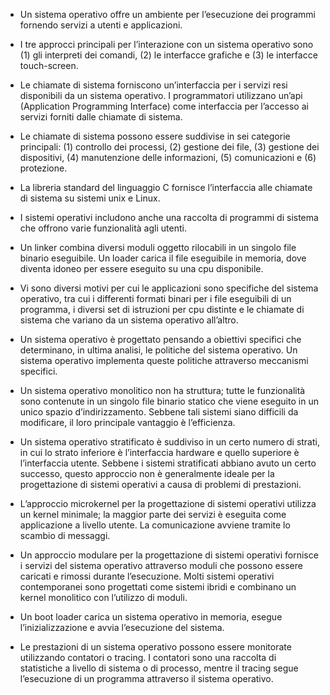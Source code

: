 -   Un sistema operativo offre un ambiente per l’esecuzione dei programmi fornendo servizi a utenti e applicazioni.
    
-   I tre approcci principali per l’interazione con un sistema operativo sono (1) gli interpreti dei comandi, (2) le interfacce grafiche e (3) le interfacce touch-screen.
    
-   Le chiamate di sistema forniscono un’interfaccia per i servizi resi disponibili da un sistema operativo. I programmatori utilizzano un’api (Application Programming Interface) come interfaccia per l’accesso ai servizi forniti dalle chiamate di sistema.
    
-   Le chiamate di sistema possono essere suddivise in sei categorie principali: (1) controllo dei processi, (2) gestione dei file, (3) gestione dei dispositivi, (4) manutenzione delle informazioni, (5) comunicazioni e (6) protezione.
    
-   La libreria standard del linguaggio C fornisce l’interfaccia alle chiamate di sistema su sistemi unix e Linux.
    
-   I sistemi operativi includono anche una raccolta di programmi di sistema che offrono varie funzionalità agli utenti.
    
-   Un linker combina diversi moduli oggetto rilocabili in un singolo file binario eseguibile. Un loader carica il file eseguibile in memoria, dove diventa idoneo per essere eseguito su una cpu disponibile.
    
-   Vi sono diversi motivi per cui le applicazioni sono specifiche del sistema operativo, tra cui i differenti formati binari per i file eseguibili di un programma, i diversi set di istruzioni per cpu distinte e le chiamate di sistema che variano da un sistema operativo all’altro.
    
-   Un sistema operativo è progettato pensando a obiettivi specifici che determinano, in ultima analisi, le politiche del sistema operativo. Un sistema operativo implementa queste politiche attraverso meccanismi specifici.
    
-   Un sistema operativo monolitico non ha struttura; tutte le funzionalità sono contenute in un singolo file binario statico che viene eseguito in un unico spazio d’indirizzamento. Sebbene tali sistemi siano difficili da modificare, il loro principale vantaggio è l’efficienza.
    
-   Un sistema operativo stratificato è suddiviso in un certo numero di strati, in cui lo strato inferiore è l’interfaccia hardware e quello superiore è l’interfaccia utente. Sebbene i sistemi stratificati abbiano avuto un certo successo, questo approccio non è generalmente ideale per la progettazione di sistemi operativi a causa di problemi di prestazioni.
    
-   L’approccio microkernel per la progettazione di sistemi operativi utilizza un kernel minimale; la maggior parte dei servizi è eseguita come applicazione a livello utente. La comunicazione avviene tramite lo scambio di messaggi.
    
-   Un approccio modulare per la progettazione di sistemi operativi fornisce i servizi del sistema operativo attraverso moduli che possono essere caricati e rimossi durante l’esecuzione. Molti sistemi operativi contemporanei sono progettati come sistemi ibridi e combinano un kernel monolitico con l’utilizzo di moduli.
    
-   Un boot loader carica un sistema operativo in memoria, esegue l’inizializzazione e avvia l’esecuzione del sistema.
    
-   Le prestazioni di un sistema operativo possono essere monitorate utilizzando contatori o tracing. I contatori sono una raccolta di statistiche a livello di sistema o di processo, mentre il tracing segue l’esecuzione di un programma attraverso il sistema operativo.